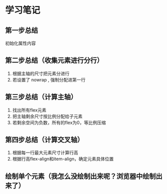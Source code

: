 # 学习笔记

## 第一步总结

初始化属性内容

## 第二步总结（收集元素进行分行）

1. 根据主轴的尺寸把元素分进行
2. 若设置了 nowrap , 强制分配进第一行

## 第三步总结（计算主轴）

1. 找出所有flex元素
2. 把主轴剩余尺寸按比例分配给子元素
3. 若剩余空间为负数，所有的flex为0，等比例压缩

## 第四步总结（计算交叉轴）

1. 根据每一行最大元素尺寸计算行高
2. 根据行高flex-align和item-align，确定元素具体位置

## 绘制单个元素（我怎么没绘制出来呢？浏览器中绘制出来了）
